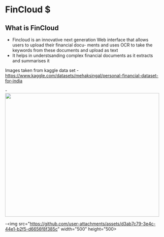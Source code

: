 # FinCloud $
## What is FinCloud
- Fincloud is an innovative next generation Web interface that allows users to upload their financial docu- ments and uses OCR to take the keywords from these documents and upload as text
- It helps in understsanding complex financial documents as it extracts and summarises it

Images taken from kaggle data set
-https://www.kaggle.com/datasets/mehaksingal/personal-financial-dataset-for-india

-<img src="https://github.com/user-attachments/assets/7ab62621-faac-4580-8dd5-56f0acf53c01" width="500" height="400">

-<img src="https://github.com/user-attachments/assets/d3ab7c79-3e4c-44e1-b2f5-d6656f8f385c" width="500" height="500>

